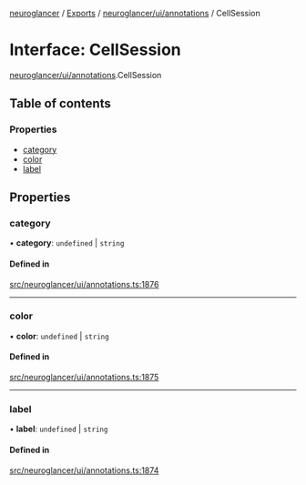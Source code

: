 [neuroglancer](../README.md) / [Exports](../modules.md) / [neuroglancer/ui/annotations](../modules/neuroglancer_ui_annotations.md) / CellSession

# Interface: CellSession

[neuroglancer/ui/annotations](../modules/neuroglancer_ui_annotations.md).CellSession

## Table of contents

### Properties

- [category](neuroglancer_ui_annotations.CellSession.md#category)
- [color](neuroglancer_ui_annotations.CellSession.md#color)
- [label](neuroglancer_ui_annotations.CellSession.md#label)

## Properties

### category

• **category**: `undefined` \| `string`

#### Defined in

[src/neuroglancer/ui/annotations.ts:1876](https://github.com/ActiveBrainAtlas2/neuroglancer/blob/91617476/src/neuroglancer/ui/annotations.ts#L1876)

___

### color

• **color**: `undefined` \| `string`

#### Defined in

[src/neuroglancer/ui/annotations.ts:1875](https://github.com/ActiveBrainAtlas2/neuroglancer/blob/91617476/src/neuroglancer/ui/annotations.ts#L1875)

___

### label

• **label**: `undefined` \| `string`

#### Defined in

[src/neuroglancer/ui/annotations.ts:1874](https://github.com/ActiveBrainAtlas2/neuroglancer/blob/91617476/src/neuroglancer/ui/annotations.ts#L1874)
